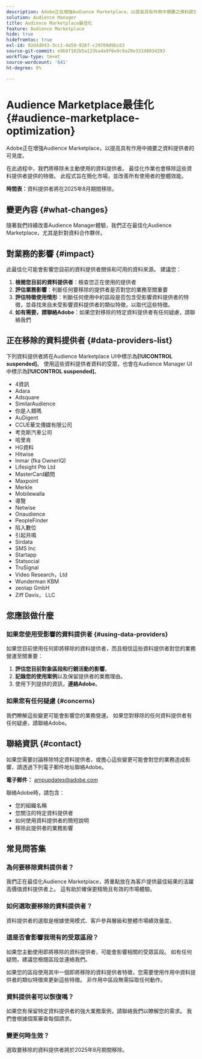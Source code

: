 ```yaml
---
description: Adobe正在增強Audience Marketplace，以提高具有作用中摘要之資料提供者的可見度。
solution: Audience Manager
title: Audience Marketplace最佳化
feature: Audience Marketplace
hide: true
hidefromtoc: true
exl-id: 92d4d043-3cc1-4a59-926f-c29709d9bc63
source-git-commit: e9b8f102b5a123ba4a9f6e9c9a29e331d803d293
workflow-type: tm+mt
source-wordcount: '641'
ht-degree: 0%

---
```


# Audience Marketplace最佳化 {#audience-marketplace-optimization}

Adobe正在增強Audience Marketplace，以提高具有作用中摘要之資料提供者的可見度。

在此過程中，我們將移除未主動使用的資料提供者。 最佳化作業也會移除這些資料提供者提供的特徵。 此程式旨在簡化市場，並改善所有使用者的整體效能。

**時間表：**&#x200B;資料提供者將在2025年8月期間移除。

## 變更內容 {#what-changes}

隨著我們持續改善Audience Manager體驗，我們正在最佳化Audience Marketplace，尤其是針對資料合作夥伴。

## 對業務的影響 {#impact}

此最佳化可能會影響您目前的資料提供者關係和可用的資料來源。 建議您：

1. **檢閱您目前的資料提供者**：檢查您正在使用的提供者
2. **評估業務影響**：判斷任何要移除的提供者是否對您的業務至關重要
3. **評估特徵使用情形**：判斷任何使用中的區段是否包含受影響資料提供者的特徵，並尋找來自未受影響資料提供者的類似特徵，以取代這些特徵。
4. **如有需要，請聯絡Adobe**：如果您對移除的特定資料提供者有任何疑慮，請聯絡我們

## 正在移除的資料提供者 {#data-providers-list}

下列資料提供者將在Audience Marketplace UI中標示為&#x200B;**[!UICONTROL suspended]**。 使用這些資料提供者資料的受眾，也會在Audience Manager UI中標示為&#x200B;**[!UICONTROL suspended]**。

* 4資訊
* Adara
* Adsquare
* SimilarAudience
* 你是人類嗎
* AuDigent
* CCUE華文傳媒有限公司
* 考克斯汽車公司
* 哈里肯
* HG資料
* Hitwise
* Inmar (fka OwnerIQ)
* Lifesight Pte Ltd
* MasterCard顧問
* Maxpoint
* Merkle
* Mobilewalla
* 導覽
* Netwise
* Onaudience
* PeopleFinder
* 陷入數位
* 引起共鳴
* Sirdata
* SMS Inc
* Startapp
* Statsocial
* TruSignal
* Video Research，Ltd
* Wunderman KBM
* zeotap GmbH
* Ziff Davis， LLC


## 您應該做什麼

### 如果您使用受影響的資料提供者 {#using-data-providers}

如果您目前使用任何即將移除的資料提供者，而且相信這些資料提供者對您的業務營運至關重要：

1. **評估您目前對象區段和行銷活動的影響**。
2. **記錄您的使用案例**&#x200B;以及保留提供者的業務理由。
3. 使用下列提供的資訊，**連絡Adobe**。

### 如果您有任何疑慮 {#concerns}

我們瞭解這些變更可能會影響您的業務營運。 如果您對移除的任何資料提供者有任何疑慮，請聯絡Adobe。

## 聯絡資訊 {#contact}

如果您需要討論移除特定資料提供者，或擔心這些變更可能會對您的業務造成影響，請透過下列電子郵件地址聯絡Adobe。

**電子郵件：** ampupdates@adobe.com

聯絡Adobe時，請包含：

* 您的組織名稱
* 您關注的特定資料提供者
* 如何使用資料提供者的簡短說明
* 移除此提供者的業務影響

## 常見問答集

### 為何要移除資料提供者？

我們正在最佳化Audience Marketplace，將重點放在為客戶提供最佳結果的活躍高價值資料提供者上。 這有助於確保更精簡且有效的市場體驗。

### 如何選取要移除的資料提供者？

資料提供者的選取是根據使用模式、客戶參與層級和整體市場績效量度。

### 這是否會影響我現有的受眾區段？

如果您主動使用即將移除的資料提供者，可能會影響相關的受眾區段。 如有任何疑問，建議您檢閱區段並連絡我們。

如果您的區段使用其中一個即將移除的資料提供者特徵，您需要使用作用中資料提供者的類似特徵來更新這些特徵。 非作用中區段無需採取任何動作。

### 資料提供者可以恢復嗎？

如果您有保留特定資料提供者的強大業務案例，請聯絡我們以瞭解您的需求。 我們會根據個案審查每個請求。

### 變更何時生效？

選取要移除的資料提供者將於2025年8月期間移除。
